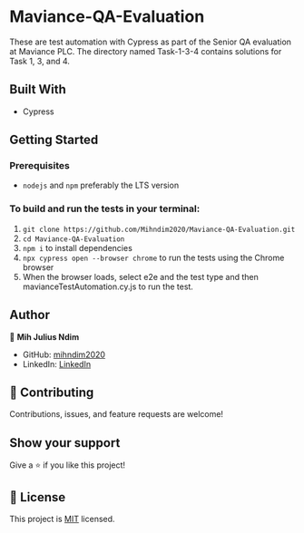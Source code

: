 # Maviance-QA-Evaluation
These are test automation with Cypress as part of the Senior QA evaluation at Maviance PLC. The directory named Task-1-3-4 contains solutions for Task 1, 3, and 4.

## Built With
- Cypress 

## Getting Started

### Prerequisites

- `nodejs` and `npm` preferably the LTS version

### To build and run the tests in your terminal:

1. `git clone https://github.com/Mihndim2020/Maviance-QA-Evaluation.git`
2. `cd Maviance-QA-Evaluation`
3. `npm i` to install dependencies
4. `npx cypress open --browser chrome` to run the tests using the Chrome browser
5. When the browser loads, select e2e and the test type and then mavianceTestAutomation.cy.js to run the test. 

## Author

👤 **Mih Julius Ndim**

- GitHub: [mihndim2020](https://github.com/mihndim2020)
- LinkedIn: [LinkedIn](https://www.linkedin.com/in/mihndim/)

## 🤝 Contributing

Contributions, issues, and feature requests are welcome!

## Show your support

Give a ⭐️ if you like this project!

## 📝 License

This project is [MIT](./MIT.md) licensed.

